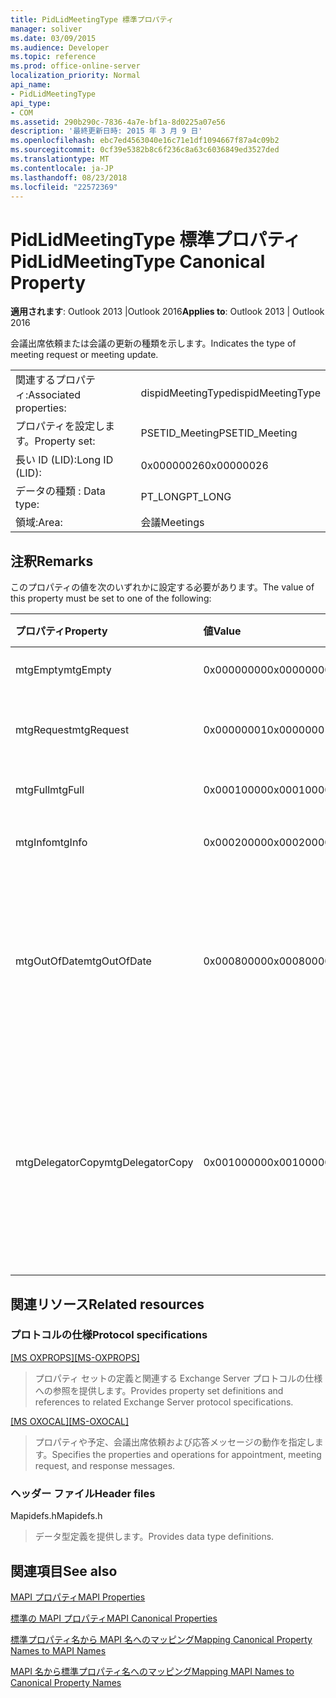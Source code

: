 ```yaml
---
title: PidLidMeetingType 標準プロパティ
manager: soliver
ms.date: 03/09/2015
ms.audience: Developer
ms.topic: reference
ms.prod: office-online-server
localization_priority: Normal
api_name:
- PidLidMeetingType
api_type:
- COM
ms.assetid: 290b290c-7836-4a7e-bf1a-8d0225a07e56
description: '最終更新日時: 2015 年 3 月 9 日'
ms.openlocfilehash: ebc7ed4563040e16c71e1df1094667f87a4c09b2
ms.sourcegitcommit: 0cf39e5382b8c6f236c8a63c6036849ed3527ded
ms.translationtype: MT
ms.contentlocale: ja-JP
ms.lasthandoff: 08/23/2018
ms.locfileid: "22572369"
---
```

# <a name="pidlidmeetingtype-canonical-property"></a><span data-ttu-id="ae696-103">PidLidMeetingType 標準プロパティ</span><span class="sxs-lookup"><span data-stu-id="ae696-103">PidLidMeetingType Canonical Property</span></span>

  
  
<span data-ttu-id="ae696-104">**適用されます**: Outlook 2013 |Outlook 2016</span><span class="sxs-lookup"><span data-stu-id="ae696-104">**Applies to**: Outlook 2013 | Outlook 2016</span></span> 
  
<span data-ttu-id="ae696-105">会議出席依頼または会議の更新の種類を示します。</span><span class="sxs-lookup"><span data-stu-id="ae696-105">Indicates the type of meeting request or meeting update.</span></span>
  
|||
|:-----|:-----|
|<span data-ttu-id="ae696-106">関連するプロパティ:</span><span class="sxs-lookup"><span data-stu-id="ae696-106">Associated properties:</span></span>  <br/> |<span data-ttu-id="ae696-107">dispidMeetingType</span><span class="sxs-lookup"><span data-stu-id="ae696-107">dispidMeetingType</span></span>  <br/> |
|<span data-ttu-id="ae696-108">プロパティを設定します。</span><span class="sxs-lookup"><span data-stu-id="ae696-108">Property set:</span></span>  <br/> |<span data-ttu-id="ae696-109">PSETID_Meeting</span><span class="sxs-lookup"><span data-stu-id="ae696-109">PSETID_Meeting</span></span>  <br/> |
|<span data-ttu-id="ae696-110">長い ID (LID):</span><span class="sxs-lookup"><span data-stu-id="ae696-110">Long ID (LID):</span></span>  <br/> |<span data-ttu-id="ae696-111">0x00000026</span><span class="sxs-lookup"><span data-stu-id="ae696-111">0x00000026</span></span>  <br/> |
|<span data-ttu-id="ae696-112">データの種類 : </span><span class="sxs-lookup"><span data-stu-id="ae696-112">Data type:</span></span>  <br/> |<span data-ttu-id="ae696-113">PT_LONG</span><span class="sxs-lookup"><span data-stu-id="ae696-113">PT_LONG</span></span>  <br/> |
|<span data-ttu-id="ae696-114">領域:</span><span class="sxs-lookup"><span data-stu-id="ae696-114">Area:</span></span>  <br/> |<span data-ttu-id="ae696-115">会議</span><span class="sxs-lookup"><span data-stu-id="ae696-115">Meetings</span></span>  <br/> |
   
## <a name="remarks"></a><span data-ttu-id="ae696-116">注釈</span><span class="sxs-lookup"><span data-stu-id="ae696-116">Remarks</span></span>

<span data-ttu-id="ae696-117">このプロパティの値を次のいずれかに設定する必要があります。</span><span class="sxs-lookup"><span data-stu-id="ae696-117">The value of this property must be set to one of the following:</span></span>
  
|<span data-ttu-id="ae696-118">**プロパティ**</span><span class="sxs-lookup"><span data-stu-id="ae696-118">**Property**</span></span>|<span data-ttu-id="ae696-119">**値**</span><span class="sxs-lookup"><span data-stu-id="ae696-119">**Value**</span></span>|<span data-ttu-id="ae696-120">**説明**</span><span class="sxs-lookup"><span data-stu-id="ae696-120">**Description**</span></span>|
|:-----|:-----|:-----|
|<span data-ttu-id="ae696-121">mtgEmpty</span><span class="sxs-lookup"><span data-stu-id="ae696-121">mtgEmpty</span></span>  <br/> |<span data-ttu-id="ae696-122">0x00000000</span><span class="sxs-lookup"><span data-stu-id="ae696-122">0x00000000</span></span>  <br/> |<span data-ttu-id="ae696-123">指定されていません。</span><span class="sxs-lookup"><span data-stu-id="ae696-123">Unspecified.</span></span>  <br/> |
|<span data-ttu-id="ae696-124">mtgRequest</span><span class="sxs-lookup"><span data-stu-id="ae696-124">mtgRequest</span></span>  <br/> |<span data-ttu-id="ae696-125">0x00000001</span><span class="sxs-lookup"><span data-stu-id="ae696-125">0x00000001</span></span>  <br/> |<span data-ttu-id="ae696-126">最初の会議出席依頼の場合。</span><span class="sxs-lookup"><span data-stu-id="ae696-126">Initial meeting request.</span></span>  <br/> |
|<span data-ttu-id="ae696-127">mtgFull</span><span class="sxs-lookup"><span data-stu-id="ae696-127">mtgFull</span></span>  <br/> |<span data-ttu-id="ae696-128">0x00010000</span><span class="sxs-lookup"><span data-stu-id="ae696-128">0x00010000</span></span>  <br/> |<span data-ttu-id="ae696-129">フル更新します。</span><span class="sxs-lookup"><span data-stu-id="ae696-129">Full update.</span></span>  <br/> |
|<span data-ttu-id="ae696-130">mtgInfo</span><span class="sxs-lookup"><span data-stu-id="ae696-130">mtgInfo</span></span>  <br/> |<span data-ttu-id="ae696-131">0x00020000</span><span class="sxs-lookup"><span data-stu-id="ae696-131">0x00020000</span></span>  <br/> |<span data-ttu-id="ae696-132">情報を更新します。</span><span class="sxs-lookup"><span data-stu-id="ae696-132">Informational update.</span></span>  <br/> |
|<span data-ttu-id="ae696-133">mtgOutOfDate</span><span class="sxs-lookup"><span data-stu-id="ae696-133">mtgOutOfDate</span></span>  <br/> |<span data-ttu-id="ae696-134">0x00080000</span><span class="sxs-lookup"><span data-stu-id="ae696-134">0x00080000</span></span>  <br/> |<span data-ttu-id="ae696-135">この後に新しい会議出席依頼または会議の更新を受信しました。</span><span class="sxs-lookup"><span data-stu-id="ae696-135">A newer meeting request or meeting update was received after this one.</span></span>  <br/> |
|<span data-ttu-id="ae696-136">mtgDelegatorCopy</span><span class="sxs-lookup"><span data-stu-id="ae696-136">mtgDelegatorCopy</span></span>  <br/> |<span data-ttu-id="ae696-137">0x00100000</span><span class="sxs-lookup"><span data-stu-id="ae696-137">0x00100000</span></span>  <br/> |<span data-ttu-id="ae696-138">これは、委任者の場合、デリゲートのハンドルの会議に関連するオブジェクトに設定されています。</span><span class="sxs-lookup"><span data-stu-id="ae696-138">This is set on the delegator's copy when a delegate handles meeting-related objects.</span></span>  <br/> |
   
## <a name="related-resources"></a><span data-ttu-id="ae696-139">関連リソース</span><span class="sxs-lookup"><span data-stu-id="ae696-139">Related resources</span></span>

### <a name="protocol-specifications"></a><span data-ttu-id="ae696-140">プロトコルの仕様</span><span class="sxs-lookup"><span data-stu-id="ae696-140">Protocol specifications</span></span>

<span data-ttu-id="ae696-141">[[MS OXPROPS]](http://msdn.microsoft.com/library/f6ab1613-aefe-447d-a49c-18217230b148%28Office.15%29.aspx)</span><span class="sxs-lookup"><span data-stu-id="ae696-141">[[MS-OXPROPS]](http://msdn.microsoft.com/library/f6ab1613-aefe-447d-a49c-18217230b148%28Office.15%29.aspx)</span></span>
  
> <span data-ttu-id="ae696-142">プロパティ セットの定義と関連する Exchange Server プロトコルの仕様への参照を提供します。</span><span class="sxs-lookup"><span data-stu-id="ae696-142">Provides property set definitions and references to related Exchange Server protocol specifications.</span></span>
    
<span data-ttu-id="ae696-143">[[MS OXOCAL]](http://msdn.microsoft.com/library/09861fde-c8e4-4028-9346-e7c214cfdba1%28Office.15%29.aspx)</span><span class="sxs-lookup"><span data-stu-id="ae696-143">[[MS-OXOCAL]](http://msdn.microsoft.com/library/09861fde-c8e4-4028-9346-e7c214cfdba1%28Office.15%29.aspx)</span></span>
  
> <span data-ttu-id="ae696-144">プロパティや予定、会議出席依頼および応答メッセージの動作を指定します。</span><span class="sxs-lookup"><span data-stu-id="ae696-144">Specifies the properties and operations for appointment, meeting request, and response messages.</span></span>
    
### <a name="header-files"></a><span data-ttu-id="ae696-145">ヘッダー ファイル</span><span class="sxs-lookup"><span data-stu-id="ae696-145">Header files</span></span>

<span data-ttu-id="ae696-146">Mapidefs.h</span><span class="sxs-lookup"><span data-stu-id="ae696-146">Mapidefs.h</span></span>
  
> <span data-ttu-id="ae696-147">データ型定義を提供します。</span><span class="sxs-lookup"><span data-stu-id="ae696-147">Provides data type definitions.</span></span>
    
## <a name="see-also"></a><span data-ttu-id="ae696-148">関連項目</span><span class="sxs-lookup"><span data-stu-id="ae696-148">See also</span></span>



[<span data-ttu-id="ae696-149">MAPI プロパティ</span><span class="sxs-lookup"><span data-stu-id="ae696-149">MAPI Properties</span></span>](mapi-properties.md)
  
[<span data-ttu-id="ae696-150">標準の MAPI プロパティ</span><span class="sxs-lookup"><span data-stu-id="ae696-150">MAPI Canonical Properties</span></span>](mapi-canonical-properties.md)
  
[<span data-ttu-id="ae696-151">標準プロパティ名から MAPI 名へのマッピング</span><span class="sxs-lookup"><span data-stu-id="ae696-151">Mapping Canonical Property Names to MAPI Names</span></span>](mapping-canonical-property-names-to-mapi-names.md)
  
[<span data-ttu-id="ae696-152">MAPI 名から標準プロパティ名へのマッピング</span><span class="sxs-lookup"><span data-stu-id="ae696-152">Mapping MAPI Names to Canonical Property Names</span></span>](mapping-mapi-names-to-canonical-property-names.md)

